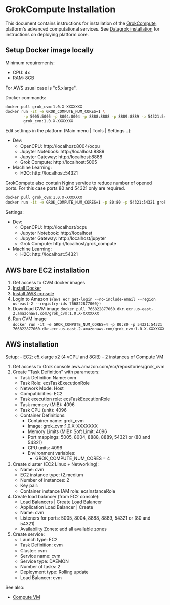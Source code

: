 <!-- TITLE: GrokCompute Installation -->
<!-- SUBTITLE: -->

# GrokCompute Installation

This document contains instructions for installation of the [GrokCompute](architecture.md#grokcompute),
platform's advanced computational services. See [Datagrok installation](datagrok-install.md) 
for instructions on deploying platform core.  

## Setup Docker image locally

Minimum requirements:
* CPU: 4x
* RAM: 8GB

For AWS usual case is "c5.xlarge".

Docker commands:

```bash
docker pull grok_cvm:1.0.X-XXXXXXX
docker run -it -e GROK_COMPUTE_NUM_CORES=1 \
        -p 5005:5005 -p 8004:8004 -p 8888:8888 -p 8889:8889 -p 54321:54321 \
        grok_cvm:1.0.X-XXXXXXX
```

Edit settings in the platform (Main menu | Tools | Settings...):
* Dev: 
    * OpenCPU: http://localhost:8004/ocpu
    * Jupyter Notebook: http://localhost:8889
    * Jupyter Gateway: http://localhost:8888
    * Grok Compute: http://localhost:5005
* Machine Learning: 
    * H2O: http://localhost:54321
    
GrokCompute also contain Nginx service to reduce number of opened ports. For this case ports 80 and 54321 
only are required. 

```bash
docker pull grok_cvm:1.0.X-XXXXXXX
docker run -it -e GROK_COMPUTE_NUM_CORES=1 -p 80:80 -p 54321:54321 grok_cvm:1.0.X-XXXXXXX
```

Settings:
* Dev: 
    * OpenCPU: http://localhost/ocpu
    * Jupyter Notebook: http://localhost
    * Jupyter Gateway: http://localhost/jupyter
    * Grok Compute: http://localhost/grok_compute
* Machine Learning: 
    * H2O: http://localhost:54321


## AWS bare EC2 installation

1. Get access to CVM docker images
2. [Install Docker](https://phoenixnap.com/kb/how-to-install-docker-on-ubuntu-18-04)
3. [Install AWS console](https://linuxhint.com/install_aws_cli_ubuntu/) 
4. Login to Amazon `${aws ecr get-login --no-include-email --region us-east-2 --registry-ids 766822877060})`
5. Download CVM image `docker pull 766822877060.dkr.ecr.us-east-2.amazonaws.com/grok_cvm:1.0.X-XXXXXXX`    
6. Run CVM image     
`docker run -it -e GROK_COMPUTE_NUM_CORES=4 -p 80:80 -p 54321:54321 766822877060.dkr.ecr.us-east-2.amazonaws.com/grok_cvm:1.0.X-XXXXXXX`


## AWS installation

Setup: 
    - EC2: c5.xlarge x2 (4 vCPU and 8GiB)
    - 2 instances of Compute VM

1. Get access to Grok console.aws.amazon.com/ecr/repositories/grok_cvm
1. Create "Task Definition" with parameters:
    - Task Definition Name: cvm
    - Task Role: ecsTaskExecutionRole
    - Network Mode: Host
    - Compatibilities: EC2
    - Task execution role: ecsTaskExecutionRole
    - Task memory (MiB): 4096
    - Task CPU (unit): 4096
    - Container Definitions:
        * Container name: grok_cvm
        * Image: grok_cvm:1.0.X-XXXXXXX
        * Memory Limits (MiB): Soft Limit: 4096
        * Port mappings: 5005, 8004, 8888, 8889, 54321 or (80 and 54321)
        * CPU units: 4096
        * Environment variables: 
            - GROK_COMPUTE_NUM_CORES = 4
1. Create cluster (EC2 Linux + Networking):
    - Name: cvm
    - EC2 instance type: t2.medium
    - Number of instances: 2
    - Key pair: <your ssh key pair>
    - Container instance IAM role: ecsInstanceRole
1. Create load balancer (from EC2 console):
    - Load Balancers | Create Load Balancer
    - Application Load Balancer | Create
    - Name: cvm
    - Listeners for ports: 5005, 8004, 8888, 8889, 54321 or (80 and 54321)
    - Availability Zones: add all available zones
1. Create service:
    - Launch type: EC2
    - Task Definition: cvm
    - Cluster: cvm
    - Service name: cvm
    - Service type: DAEMON
    - Number of tasks: 2
    - Deployment type: Rolling update
    - Load Balancer: cvm


See also: 
* [Compute VM](../../features/compute-vm.md)    
